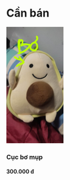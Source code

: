 # Cần bán
<img src="324494905_1457376291672094_4214912388624551856_n.jpg" alt="drawing" width="150"/>

### Cục bơ mụp

#### 300.000 đ

